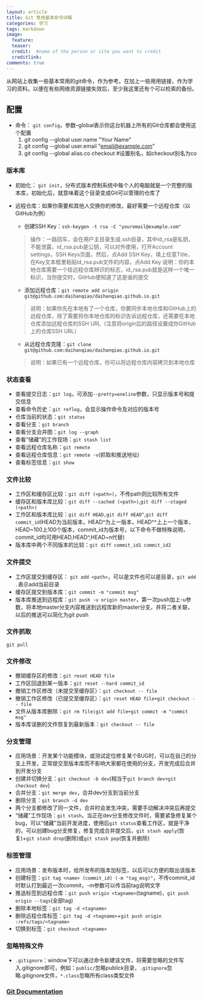 ```yaml
---
layout: article
title: Git 常用基本命令详解
categories: 学习
tags: markdown
image:
  feature:
  teaser:
  credit:  #name of the person or site you want to credit
  creditlink:
comments: true
---
```


从网站上收集一些基本常用的git命令，作为参考。在加上一些用用链接，作为学习的资料。以便在有些网络资源链接失效后，至少我这里还有个可以检索的备份。

## 配置
- 命令：
`git config`，参数–global表示你这台机器上所有的Git仓库都会使用这个配置
	1. git config --global user.name "Your Name"
	2. git config --global user.email "email@example.com"
	3. git config --global alias.co checkout #设置别名，如checkout别名为co

### 版本库
- 初始化：
`git init`，分布式版本控制系统中每个人的电脑就是一个完整的版本库，初始化后，就意味着这个目录变成Git可以管理的仓库了
- 远程仓库：如果你需要和其他人交换你的修改，最好需要一个远程仓库（以GitHub为例）
	* 创建SSH Key：`ssh-keygen -t rsa -C "youremail@example.com"`
	>操作：一路回车，会在用户主目录生成.ssh目录，其中id_rsa是私钥，不能泄露，id_rsa.pub是公钥，可以对外使用，打开Account settings，SSH Keys页面，然后，点Add SSH Key，填上任意Title，在Key文本框里粘贴id_rsa.pub文件的内容，点Add Key
说明：你的本地仓库需要一个给远程仓库辨识的标志，id_rsa.pub就是这样一个唯一标识，当你提交时，GitHub便知道了这是谁的提交

	* 添加远程仓库：`git remote add origin git@github.com:daihanqiao/daihanqiao.github.io.git`
	>说明：如果你先在本地有了一个仓库，你要同步本地仓库和GitHub上的远程仓库，除了需要将你本地仓库的标识告诉远程仓库，还需要在本地仓库添加远程仓库的SSH URL（注意将origin后的路径设置成你GitHub上的仓库SSH URL）
	* 从远程仓库克隆：`git clone git@github.com:daihanqiao/daihanqiao.github.io.git`
	>说明：如果已有一个远程仓库，你可以将远程仓库内容拷贝到本地仓库

### 状态查看
- 查看提交日志：`git log`，可添加`--pretty=oneline`参数，只显示版本号和提交信息
- 查看命令历史：`git reflog`，会显示操作命令及对应的版本号
- 仓库当前的状态：`git status`
- 查看分支：`git branch`
- 查看分支合并图：`git log --graph`
- 查看“储藏”的工作现场：`git stash list`
- 查看远程仓库名称：`git remote`
- 查看远程仓库信息：`git remote -v`(抓取和推送地址)
- 查看标签信息：`git show `

### 文件比较
- 工作区和缓存区比较：`git diff (<path>)`，不传path则比较所有文件
- 缓存区和版本库比较：`git diff --cached (<path>)`,`git diff --staged (<path>)`
- 工作区和版本库比较：`git diff HEAD,git diff HEAD^`,`git diff commit_id`(HEAD为当前版本，HEAD^为上一版本，HEAD^^上上一个版本，HEAD~100上100个版本，commit_id为版本号，以下命令不做特殊说明，commit_id均可用HEAD,HEAD^,HEAD~n代替)
- 版本库中两个不同版本的比较：`git diff commit_id1 commit_id2`

### 文件提交

- 工作区提交到缓存区： `git add <path>`，可以是文件也可以是目录，`git add .`表示add当前目录
- 缓存区提交到版本库：`git commit -m "commit msg"`
- 版本库推送到远程库：`git push -u origin master`，第一次push加上-u参数，将本地master分支内容推送到远程库新的master分支，并将二者关联，以后的推送可以简化为git push

### 文件抓取

`git pull`

### 文件修改

- 撤销缓存区的修改：`git reset HEAD file`
- 工作区回退到某一版本：`git reset --hard commit_id`
- 撤销工作区修改（未提交至缓存区）：`git checkout -- file`
- 撤销工作区修改（已提交至缓存区）：`git reset HEAD file+git checkout -- file`
- 文件从版本库删除：`git rm file|git add file+git commit -m "commit msg"`
- 版本库误删的文件恢复到最新版本：`git checkout -- file`

### 分支管理

- 应用场景：开发某个功能模块，或测试定位修复某个BUG时，可以在自己的分支上开发，正常提交至版本库而不影响大家都在使用的分支，开发完成后合并到开发分支
- 创建并切换分支：`git checkout -b dev`(相当于`git branch dev+git checkout dev`)
- 合并分支：`git merge dev`，合并dev分支到当前分支
- 删除分支：`git branch -d dev`
- 两个分支都修改了同一文件，合并时会发生冲突，需要手动解决冲突后再提交
- “储藏”工作现场：`git stash`，当正在dev分支修改文件时，需要紧急修复某个bug，可以“储藏”当前开发进度，使用后`git status`查看工作区，就是干净的，可以创建bug分支修复，修复完成合并提交后，`git stash apply`(恢复)+`git stash drop`(删除)或`git stash pop`(恢复并删除)

### 标签管理

- 应用场景：发布版本时，给所发布的版本加标签，以后可以方便的取出该版本
- 创建标签：`git tag <name> (commit_id) (-m "tag_msg)"`，不传commit_id时默认打到最近一次commit，-m参数可以传当前tag说明文字
- 推送标签到远程仓库：`git push origin <tagname>`(tagname)，`git push origin --tags`(全部tag)
- 删除本地标签：`git tag -d <tagname>`
- 删除远程仓库标签：`git tag -d <tagname>`+`git push origin :refs/tags/<tagname>`
- 切换到标签：`git checkout <tagname>`

### 忽略特殊文件

- `.gitignore`：window下可以通过命令新建该文件，将需要忽略的文件写入.gitignore即可，例如：`public/`忽略publick目录，`.gitignore`忽略.gitignore文件，`*.class`忽略所有class类型文件

### [Git Documentation](https://git-scm.com/doc)
